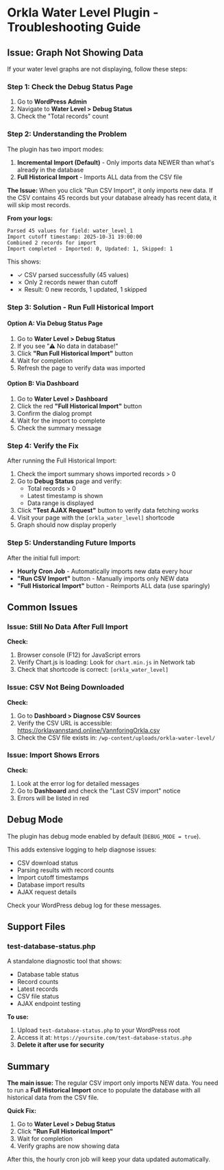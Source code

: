 # Orkla Water Level Plugin - Troubleshooting Guide

## Issue: Graph Not Showing Data

If your water level graphs are not displaying, follow these steps:

### Step 1: Check the Debug Status Page

1. Go to **WordPress Admin**
2. Navigate to **Water Level > Debug Status**
3. Check the "Total records" count

### Step 2: Understanding the Problem

The plugin has two import modes:

1. **Incremental Import (Default)** - Only imports data NEWER than what's already in the database
2. **Full Historical Import** - Imports ALL data from the CSV file

**The Issue:** When you click "Run CSV Import", it only imports new data. If the CSV contains 45 records but your database already has recent data, it will skip most records.

**From your logs:**
```
Parsed 45 values for field: water_level_1
Import cutoff timestamp: 2025-10-31 19:00:00
Combined 2 records for import
Import completed - Imported: 0, Updated: 1, Skipped: 1
```

This shows:
- ✓ CSV parsed successfully (45 values)
- ✗ Only 2 records newer than cutoff
- ✗ Result: 0 new records, 1 updated, 1 skipped

### Step 3: Solution - Run Full Historical Import

#### Option A: Via Debug Status Page
1. Go to **Water Level > Debug Status**
2. If you see "⚠ No data in database!"
3. Click **"Run Full Historical Import"** button
4. Wait for completion
5. Refresh the page to verify data was imported

#### Option B: Via Dashboard
1. Go to **Water Level > Dashboard**
2. Click the red **"Full Historical Import"** button
3. Confirm the dialog prompt
4. Wait for the import to complete
5. Check the summary message

### Step 4: Verify the Fix

After running the Full Historical Import:

1. Check the import summary shows imported records > 0
2. Go to **Debug Status** page and verify:
   - Total records > 0
   - Latest timestamp is shown
   - Data range is displayed
3. Click **"Test AJAX Request"** button to verify data fetching works
4. Visit your page with the `[orkla_water_level]` shortcode
5. Graph should now display properly

### Step 5: Understanding Future Imports

After the initial full import:

- **Hourly Cron Job** - Automatically imports new data every hour
- **"Run CSV Import"** button - Manually imports only NEW data
- **"Full Historical Import"** button - Reimports ALL data (use sparingly)

## Common Issues

### Issue: Still No Data After Full Import

**Check:**
1. Browser console (F12) for JavaScript errors
2. Verify Chart.js is loading: Look for `chart.min.js` in Network tab
3. Check that shortcode is correct: `[orkla_water_level]`

### Issue: CSV Not Being Downloaded

**Check:**
1. Go to **Dashboard > Diagnose CSV Sources**
2. Verify the CSV URL is accessible: https://orklavannstand.online/VannforingOrkla.csv
3. Check the CSV file exists in: `/wp-content/uploads/orkla-water-level/`

### Issue: Import Shows Errors

**Check:**
1. Look at the error log for detailed messages
2. Go to **Dashboard** and check the "Last CSV import" notice
3. Errors will be listed in red

## Debug Mode

The plugin has debug mode enabled by default (`DEBUG_MODE = true`).

This adds extensive logging to help diagnose issues:
- CSV download status
- Parsing results with record counts
- Import cutoff timestamps
- Database import results
- AJAX request details

Check your WordPress debug log for these messages.

## Support Files

### test-database-status.php
A standalone diagnostic tool that shows:
- Database table status
- Record counts
- Latest records
- CSV file status
- AJAX endpoint testing

**To use:**
1. Upload `test-database-status.php` to your WordPress root
2. Access it at: `https://yoursite.com/test-database-status.php`
3. **Delete it after use for security**

## Summary

**The main issue:** The regular CSV import only imports NEW data. You need to run a **Full Historical Import** once to populate the database with all historical data from the CSV file.

**Quick Fix:**
1. Go to **Water Level > Debug Status**
2. Click **"Run Full Historical Import"**
3. Wait for completion
4. Verify graphs are now showing data

After this, the hourly cron job will keep your data updated automatically.
